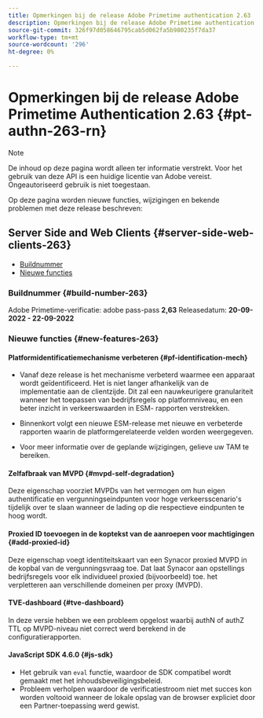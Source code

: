 ```yaml
---
title: Opmerkingen bij de release Adobe Primetime authentication 2.63
description: Opmerkingen bij de release Adobe Primetime authentication 2.63
source-git-commit: 326f97d058646795cab5d062fa5b980235f7da37
workflow-type: tm+mt
source-wordcount: '296'
ht-degree: 0%

---
```



# Opmerkingen bij de release Adobe Primetime Authentication 2.63 {#pt-authn-263-rn}

>[!NOTE]
>
>De inhoud op deze pagina wordt alleen ter informatie verstrekt. Voor het gebruik van deze API is een huidige licentie van Adobe vereist. Ongeautoriseerd gebruik is niet toegestaan.

Op deze pagina worden nieuwe functies, wijzigingen en bekende problemen met deze release beschreven:

## Server Side and Web Clients {#server-side-web-clients-263}

* [Buildnummer](#build-number)
* [Nieuwe functies](#new-features)

### Buildnummer {#build-number-263}

Adobe Primetime-verificatie: adobe pass-pass **2,63**
Releasedatum: **20-09-2022 - 22-09-2022**

### Nieuwe functies {#new-features-263}

#### Platformidentificatiemechanisme verbeteren {#pf-identification-mech}

* Vanaf deze release is het mechanisme verbeterd waarmee een apparaat wordt geïdentificeerd. Het is niet langer afhankelijk van de implementatie aan de clientzijde. Dit zal een nauwkeurigere granulariteit wanneer het toepassen van bedrijfsregels op platformniveau, en een beter inzicht in verkeerswaarden in ESM- rapporten verstrekken.

* Binnenkort volgt een nieuwe ESM-release met nieuwe en verbeterde rapporten waarin de platformgerelateerde velden worden weergegeven.

* Voor meer informatie over de geplande wijzigingen, gelieve uw TAM te bereiken.

#### Zelfafbraak van MVPD {#mvpd-self-degradation}

Deze eigenschap voorziet MVPDs van het vermogen om hun eigen authentificatie en vergunningseindpunten voor hoge verkeersscenario&#39;s tijdelijk over te slaan wanneer de lading op die respectieve eindpunten te hoog wordt.


#### Proxied ID toevoegen in de koptekst van de aanroepen voor machtigingen {#add-proxied-id}

Deze eigenschap voegt identiteitskaart van een Synacor proxied MVPD in de kopbal van de vergunningsvraag toe. Dat laat Synacor aan opstellings bedrijfsregels voor elk individueel proxied (bijvoorbeeld) toe. het verpletteren aan verschillende domeinen per proxy (MVPD).


#### TVE-dashboard {#tve-dashboard}

In deze versie hebben we een probleem opgelost waarbij authN of authZ TTL op MVPD-niveau niet correct werd berekend in de configuratierapporten.


#### JavaScript SDK 4.6.0 {#js-sdk}

* Het gebruik van `eval` functie, waardoor de SDK compatibel wordt gemaakt met het inhoudsbeveiligingsbeleid.
* Probleem verholpen waardoor de verificatiestroom niet met succes kon worden voltooid wanneer de lokale opslag van de browser expliciet door een Partner-toepassing werd gewist.



